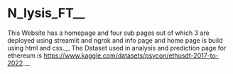 # N_lysis_FT__
This Website has a homepage and four sub pages out of which 3 are deployed using streamlit and ngrok and info page and home page is build using html and css.__
The Dataset used in analysis and prediction page for ethereum is https://www.kaggle.com/datasets/psycon/ethusdt-2017-to-2022.__
